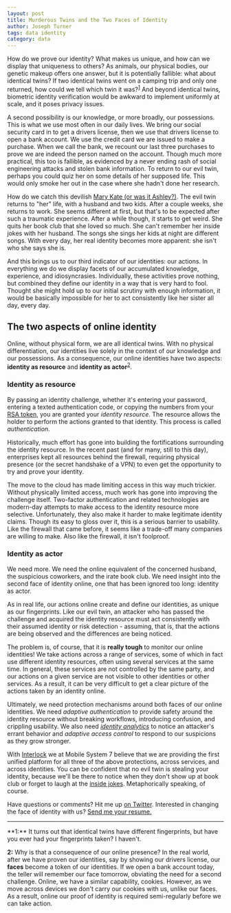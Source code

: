 ```yaml
---
layout: post
title: Murderous Twins and the Two Faces of Identity
author: Joseph Turner
tags: data identity
category: data
---
```


How do we prove our identity? What makes us unique, and how can we
display that uniqueness to others? As animals, our physical bodies, our
genetic makeup offers one answer, but it is potentially
fallible: what about identical twins?  If two identical twins went on a
camping trip and only one returned, how could we tell which twin it
was?<sup><a href="#1">1</a></sup>
And beyond identical twins,
biometric identity verification would be awkward to implement uniformly
at scale, and it poses privacy issues.

A second possibility is our knowledge, or more broadly, our possessions.
This is what we use most often in our daily lives. We bring our social
security card in to get a drivers license, then we use that drivers
license to open a bank account. We use the credit card we are issued to
make a purchase. When we call the bank, we
recount our last three purchases to prove we are indeed the person named
on the account. Though much more practical, this too is fallible, as evidenced by a never ending rash
of social engineering attacks and stolen bank information. To return to
our evil twin, perhaps you could quiz her on some details of her
supposed life.
This would only smoke her out in the case where she hadn't
done her research.

How do we catch this devilish [Mary Kate (or was it Ashley?)](https://www.youtube.com/watch?v=CJEoASUMZbI).
The evil twin returns to "her" life,
with a husband and two kids. After a couple weeks, she returns to work.
She seems different at first, but that's to be expected after such a
traumatic experience. After a while though, it starts to get weird. She
quits her book club that she loved so much. She can't remember her
inside jokes with her husband. The songs she sings her kids at night are
different songs. With every day, her real identity becomes more apparent: she
isn't who she says she is.

And this brings us to our third indicator of our identities: our
actions. In everything we do we display facets of our accumulated
knowledge, experience, and idiosyncrasies. Individually, these
activities prove nothing, but combined they define our identity in a way
that is very hard to fool. Thought she might hold up to our initial
scrutiny with enough information, it would be basically impossible for
her to act consistently like her sister all day, every day.

## The two aspects of online identity

Online, without physical form, we are all identical twins. With no
physical differentiation, our
identities live solely in the context of our knowledge and our
possessions. As a consequence, our online identities have two aspects:
**identity as resource** and **identity as actor**<sup><a href="#2">2</a></sup>.

### Identity as resource

By passing an identity challenge, whether it's entering your password,
entering a texted authentication code, or copying the numbers from your [RSA
token](http://www.emc.com/security/rsa-securid.htm),
you are granted your *identity resource*. The resource allows the
holder to perform the actions granted to that identity. This process is
called *authentication*.

Historically,
much effort has gone into building the fortifications surrounding the
identity resource. In the recent past (and for many, still to this day), enterprises kept all resources
behind the firewall, requiring physical presence (or the secret handshake
of a VPN) to even get the opportunity to try and prove your identity.

The move to the cloud has made limiting access in this way much trickier.
Without physically limited access, much work has gone into improving the challenge
itself. Two-factor authentication and related technologies are modern-day
attempts to make access to the identity resource more selective.
Unfortunately, they also make it harder to make legitimate identity
claims. Though its easy to gloss over it, this is a serious barrier to
usability. Like the firewall that came before, it seems like a trade-off many companies are
willing to make. Also like the firewall, it isn't foolproof.

### Identity as actor

We need more. We need the online equivalent of the concerned
husband, the suspicious coworkers, and the irate book club. We need
insight into the
second face of identity online, one that has been ignored too long: identity as
actor. 

As in real life, our actions online create and define our identities, as
unique as our fingerprints. Like our evil twin, 
an attacker who has
passed the challenge and acquired the identity resource must act
consistently with their assumed identity or risk detection - assuming,
that is, that the actions are being observed and the differences are
being noticed.

The problem is, of course, that it is **really tough** to monitor our online
identities! We take actions across a range of services, some of which in
fact use different identity resources, often using several services at
the same time. In general, these services are not controlled by the same
party, and our actions on a given service are not visible to other identities or other services.
As a result, it can be very difficult to get a clear picture of the
actions taken by an identity online.

Ultimately, we need protection mechanisms around both faces of our
online identities. We need *adaptive authentication* to provide safety
around the identity resource without breaking workflows, introducing
confusion, and crippling usability. We also need *[identity
analytics](/blog/post/identity-analytics/)* to notice an attacker's
errant behavior and *adaptive access control* to respond to our suspicions as
they grow stronger.

With [Interlock](http://www.mobilesystem7.com/interlock/) we at Mobile System 7
believe that we are providing the
first unified platform for all three of the above protections, across
services, and across identities. You can be confident
that no evil twin is stealing your identity, because we'll be there to notice
when they don't show up at book club or forget to laugh at the [inside jokes](http://rationalmale.files.wordpress.com/2011/09/doitlive.jpeg).
Metaphorically speaking, of
course.

Have questions or comments? Hit me up [on
Twitter](https://twitter.com/josephturnip). Interested in changing the
face of identity with us? [Send me your
resume.](mailto:turner@mobilesystem7.com)

<hr />
<a name="1"></a>**1:** It turns out that identical twins have different fingerprints, but have
you ever had your fingerprints taken? I haven't.

<a name="2"></a>**2:** Why is that a consequence of our online presence?
In the real world, after we have proven our identities, say by showing
our drivers license, our **faces** become a token of our identities. If
we open a bank account today, the teller will remember our face
tomorrow, obviating the need for a second challenge. Online, we have a
similar capability, cookies. However, as we move across devices we don't
carry our cookies with us, unlike our faces. As a result, online
our proof of identity is required semi-regularly before we can take
action.
